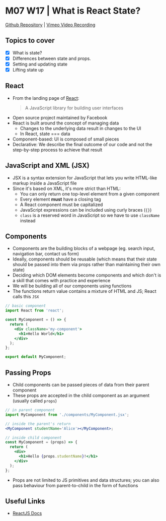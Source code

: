 # M07 W17 | What is React State?
[Github Repository]() | [Vimeo Video Recording]()

## Topics to cover
- [x] What is state?
- [x] Differences between state and props.
- [x] Setting and updating state
- [x] Lifting state up

## React

- From the landing page of [React](https://react.dev/):
  > A JavaScript library for building user interfaces
- Open source project maintained by Facebook
- React is built around the concept of managing data
  - Changes to the underlying data result in changes to the UI
  - In React, state === data
- Component-based: UI is composed of small pieces
- Declarative: We describe the final outcome of our code and not the step-by-step process to achieve that result

## JavaScript and XML (JSX)

- JSX is a syntax extension for JavaScript that lets you write HTML-like markup inside a JavaScript file
- Since it's based on XML, it's more strict than HTML:
  - You can only return one top-level element from a given component
  - Every element **must** have a closing tag
  - A React component must be capitalized
  - JavaScript expressions can be included using curly braces (`{}`)
  - `class` is a reserved word in JavaScript so we have to use `className` instead

## Components

- Components are the building blocks of a webpage (eg. search input, navigation bar, contact us form)
- Ideally, components should be reusable (which means that their state should be passed into them via props rather than maintaining their own state)
- Deciding which DOM elements become components and which don't is a skill that comes with practice and experience
- We will be building all of our components using functions
- The functions return value contains a mixture of HTML and JS; React calls this `JSX`

```jsx
// basic component
import React from 'react';

const MyComponent = () => {
  return (
    <div className='my-component'>
      <h1>Hello World</h1>
    </div>
  );
};

export default MyComponent;
```

## Passing Props

- Child components can be passed pieces of data from their parent component
- These props are accepted in the child component as an argument (usually called `props`)

```jsx
// in parent component
import MyComponent from './components/MyComponent.jsx';

// inside the parent's return
<MyComponent studentName='Alice'></MyComponent>;

// inside child component
const MyComponent = (props) => {
  return (
    <div>
      <h1>Hello {props.studentName}!</h1>
    </div>
  );
};
```

- Props are not limited to JS primitives and data structures; you can also pass behaviour from parent-to-child in the form of functions

## Useful Links
- [ReactJS Docs](https://reactjs.org/docs/getting-started.html)

